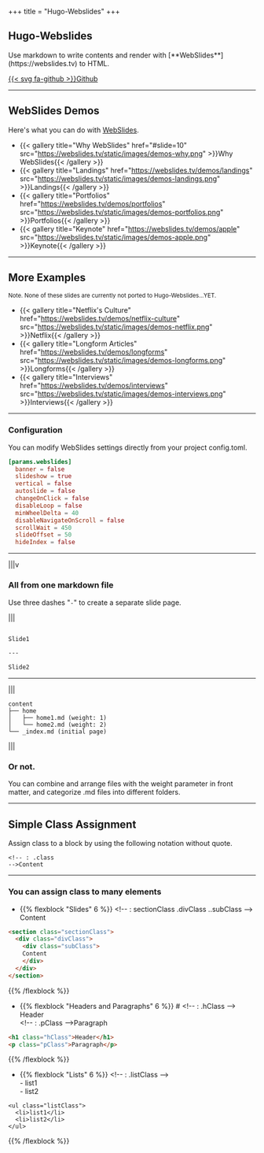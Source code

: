 +++
title = "Hugo-Webslides"
+++
<!--: .wrap .size-70 ..aligncenter bgimage=images/pencil.jpg -->


## **Hugo-Webslides**
<!--: .text-intro -->Use markdown to write contents and render with [**WebSlides**](https://webslides.tv) to HTML.

[{{< svg fa-github >}}Github](https://github.com/RCJacH/hugo-webslides)

---

<!--: .wrap -->

## **WebSlides Demos**
Here's what you can do with [WebSlides](https://webslides.tv).

<!--: .flexblock gallery -->
- {{< gallery title="Why WebSlides" href="#slide=10" src="https://webslides.tv/static/images/demos-why.png" >}}Why WebSlides{{< /gallery >}}
- {{< gallery title="Landings" href="https://webslides.tv/demos/landings" src="https://webslides.tv/static/images/demos-landings.png" >}}Landings{{< /gallery >}}
- {{< gallery title="Portfolios" href="https://webslides.tv/demos/portfolios" src="https://webslides.tv/static/images/demos-portfolios.png" >}}Portfolios{{< /gallery >}}
- {{< gallery title="Keynote" href="https://webslides.tv/demos/apple" src="https://webslides.tv/static/images/demos-apple.png" >}}Keynote{{< /gallery >}}

---
<!--: .wrap -->

## **More Examples**
<small>Note. None of these slides are currently not ported to Hugo-Webslides...YET.</small>

<!--: .flexblock gallery -->
- {{< gallery title="Netflix's Culture" href="https://webslides.tv/demos/netflix-culture" src="https://webslides.tv/static/images/demos-netflix.png" >}}Netflix{{< /gallery >}}
- {{< gallery title="Longform Articles" href="https://webslides.tv/demos/longforms" src="https://webslides.tv/static/images/demos-longforms.png" >}}Longforms{{< /gallery >}}
- {{< gallery title="Interviews" href="https://webslides.tv/demos/interviews" src="https://webslides.tv/static/images/demos-interviews.png" >}}Interviews{{< /gallery >}}

---
<!-- : .wrap .size-40 -->

### **Configuration**
<!-- : .text-intro -->You can modify WebSlides settings directly from your project config.toml.

~~~toml
[params.webslides]
  banner = false
  slideshow = true
  vertical = false
  autoslide = false
  changeOnClick = false
  disableLoop = false
  minWheelDelta = 40
  disableNavigateOnScroll = false
  scrollWait = 450
  slideOffset = 50
  hideIndex = false
~~~


---
<!-- : .wrap -->

|||v

### **All from one markdown file**

Use three dashes "<code>-</code>" to create a separate slide page.

|||

~~~markdown

Slide1

---

Slide2

~~~

---
<!-- : .wrap -->


|||

~~~
content
├── home
│   ├── home1.md (weight: 1)
│   └── home2.md (weight: 2)
└── _index.md (initial page)
~~~

|||

### Or not.

You can combine and arrange files with the weight parameter in front matter, and categorize .md files into different folders.

---
<!-- : .aligncenter -->

## Simple Class Assignment

Assign class to a block by using the following notation without quote.

<code><span><!-</span>- : .class -<span>-></span>Content</code>

---
<!-- : .wrap -->

### You can assign class to many elements

<!-- : .flexblock -->
- {{% flexblock "Slides" 6 %}}
<span><!-</span>- : sectionClass .divClass ..subClass -<span>-></span><br>
Content
~~~html
<section class="sectionClass">
  <div class="divClass">
    <div class="subClass">
    Content
    </div>
  </div>
</section>
~~~
{{% /flexblock %}}

- {{% flexblock "Headers and Paragraphs" 6 %}}
<span># <!-</span>- : .hClass -<span>-></span>Header<br>
<span><!-</span>- : .pClass -<span>-></span>Paragraph
~~~html
<h1 class="hClass">Header</h1>
<p class="pClass">Paragraph</p>
~~~
{{% /flexblock %}}

- {{% flexblock "Lists" 6 %}}
<span><!-</span>- : .listClass -<span>-></span><br>
<span>-</span> list1<br>
<span>-</span> list2
~~~
<ul class="listClass">
  <li>list1</li>
  <li>list2</li>
</ul>
~~~
{{% /flexblock %}}
